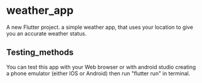 # weather_app

A new Flutter project.
a simple weather app, that uses your location to give you an accurate weather status.

## Testing_methods
You can test this app with your Web browser or with android studio creating a phone emulator (either IOS or Android)
then run "flutter run" in terminal.
